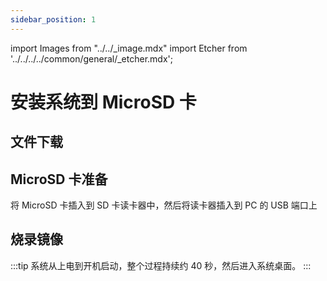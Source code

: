 ```yaml
---
sidebar_position: 1
---
```


import Images from "../../\_image.mdx"
import Etcher from '../../../../common/general/\_etcher.mdx';

# 安装系统到 MicroSD 卡

## 文件下载

<Images loader={false} system_img={true} spi_img={false} />

## MicroSD 卡准备

将 MicroSD 卡插入到 SD 卡读卡器中，然后将读卡器插入到 PC 的 USB 端口上

## 烧录镜像

<Etcher model="rock5a" product="Radxa ROCK 5C" pwr_tip={true} power_supply="12V/2A" sd_slot="/img/rock5c/rock-5c-sd-slot.webp" />

:::tip
系统从上电到开机启动，整个过程持续约 40 秒，然后进入系统桌面。
:::
